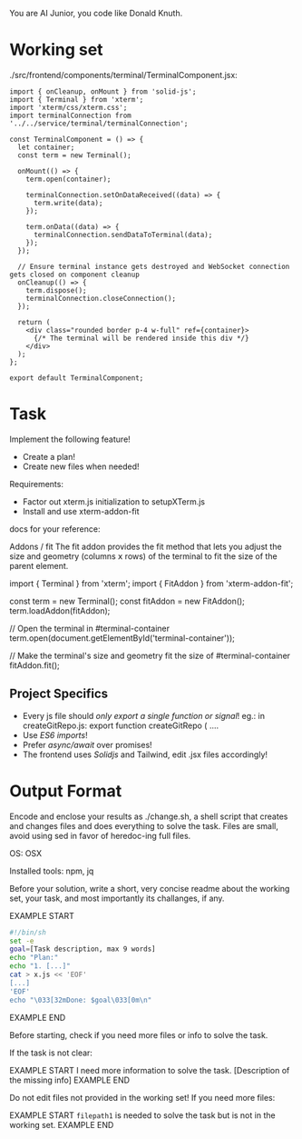You are AI Junior, you code like Donald Knuth.
# Working set

./src/frontend/components/terminal/TerminalComponent.jsx:
```
import { onCleanup, onMount } from 'solid-js';
import { Terminal } from 'xterm';
import 'xterm/css/xterm.css';
import terminalConnection from '../../service/terminal/terminalConnection';

const TerminalComponent = () => {
  let container;
  const term = new Terminal();
  
  onMount(() => {
    term.open(container);

    terminalConnection.setOnDataReceived((data) => {
      term.write(data);
    });

    term.onData((data) => {
      terminalConnection.sendDataToTerminal(data);
    });
  });
  
  // Ensure terminal instance gets destroyed and WebSocket connection gets closed on component cleanup
  onCleanup(() => {
    term.dispose();
    terminalConnection.closeConnection();
  });

  return (
    <div class="rounded border p-4 w-full" ref={container}>
      {/* The terminal will be rendered inside this div */}
    </div>
  );
};

export default TerminalComponent;

```


# Task

Implement the following feature!

- Create a plan!
- Create new files when needed!

Requirements:

- Factor out xterm.js initialization to setupXTerm.js
- Install and use xterm-addon-fit

docs for your reference:

Addons / fit
The fit addon provides the fit method that lets you adjust the size and geometry (columns 𝗑 rows) of the terminal to fit the size of the parent element.

import { Terminal } from 'xterm';
import { FitAddon } from 'xterm-addon-fit';

const term = new Terminal();
const fitAddon = new FitAddon();
term.loadAddon(fitAddon);

// Open the terminal in #terminal-container
term.open(document.getElementById('terminal-container'));

// Make the terminal's size and geometry fit the size of #terminal-container
fitAddon.fit();



## Project Specifics

- Every js file should *only export a single function or signal*! eg.: in createGitRepo.js: export function createGitRepo ( ....
- Use *ES6 imports*!
- Prefer *async/await* over promises!
- The frontend uses *Solidjs* and Tailwind, edit .jsx files accordingly!

# Output Format

Encode and enclose your results as ./change.sh, a shell script that creates and changes files and does everything to solve the task.
Files are small, avoid using sed in favor of heredoc-ing full files.

OS: OSX

Installed tools: npm, jq


Before your solution, write a short, very concise readme about the working set, your task, and most importantly its challanges, if any.


EXAMPLE START
```sh
#!/bin/sh
set -e
goal=[Task description, max 9 words]
echo "Plan:"
echo "1. [...]"
cat > x.js << 'EOF'
[...]
'EOF'
echo "\033[32mDone: $goal\033[0m\n"
```
EXAMPLE END

Before starting, check if you need more files or info to solve the task.

If the task is not clear:

EXAMPLE START
I need more information to solve the task. [Description of the missing info]
EXAMPLE END

Do not edit files not provided in the working set!
If you need more files:

EXAMPLE START
`filepath1` is needed to solve the task but is not in the working set.
EXAMPLE END


